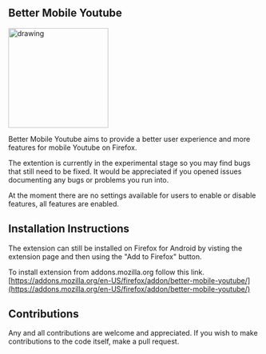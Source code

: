 ## Better Mobile Youtube 
<img src="https://raw.githubusercontent.com/tusx/better-mobile-youtube/main/icon.png " alt="drawing" style="height:200px;"/>

Better Mobile Youtube aims to provide a better user experience and more features for mobile Youtube on Firefox.

The extention is currently in the experimental stage so you may find bugs that still need to be fixed. It would be appreciated if you opened issues documenting any bugs or problems you run into.

At the moment there are no settings available for users to enable or disable features, all features are enabled.

## Installation Instructions
The extension can still be installed on Firefox for Android by visting the extension page and then using the "Add to Firefox" button.

To install extension from addons.mozilla.org follow this link. [https://addons.mozilla.org/en-US/firefox/addon/better-mobile-youtube/](https://addons.mozilla.org/en-US/firefox/addon/better-mobile-youtube/) 

## Contributions
Any and all contributions are welcome and appreciated. If you wish to make contributions to the code itself, make a pull request.
